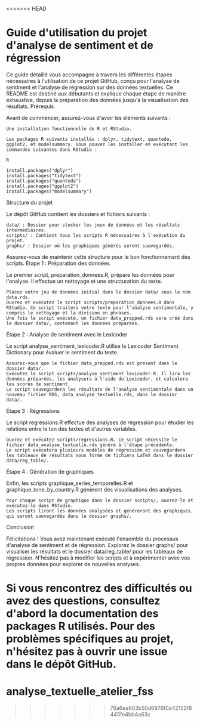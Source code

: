<<<<<<< HEAD
# Guide d'utilisation du projet d'analyse de sentiment et de régression

Ce guide détaillé vous accompagne à travers les différentes étapes nécessaires à l'utilisation de ce projet GitHub, conçu pour l'analyse de sentiment et l'analyse de régression sur des données textuelles. Ce README est destiné aux débutants et explique chaque étape de manière exhaustive, depuis la préparation des données jusqu'à la visualisation des résultats.
Prérequis

Avant de commencer, assurez-vous d'avoir les éléments suivants :

    Une installation fonctionnelle de R et RStudio.

    Les packages R suivants installés : dplyr, tidytext, quanteda, ggplot2, et modelsummary. Vous pouvez les installer en exécutant les commandes suivantes dans RStudio :

    R

    install.packages("dplyr")
    install.packages("tidytext")
    install.packages("quanteda")
    install.packages("ggplot2")
    install.packages("modelsummary")

Structure du projet

Le dépôt GitHub contient les dossiers et fichiers suivants :

    data/ : Dossier pour stocker les jeux de données et les résultats intermédiaires.
    scripts/ : Contient tous les scripts R nécessaires à l'exécution du projet.
    graphs/ : Dossier où les graphiques générés seront sauvegardés.

Assurez-vous de maintenir cette structure pour le bon fonctionnement des scripts.
Étape 1 : Préparation des données

Le premier script, preparation_donnees.R, prépare les données pour l'analyse. Il effectue un nettoyage et une structuration du texte.

    Placez votre jeu de données initial dans le dossier data/ sous le nom data.rds.
    Ouvrez et exécutez le script scripts/preparation_donnees.R dans RStudio. Ce script traitera votre texte pour l'analyse sentimentale, y compris le nettoyage et la division en phrases.
    Une fois le script exécuté, un fichier data_prepped.rds sera créé dans le dossier data/, contenant les données préparées.

Étape 2 : Analyse de sentiment avec le Lexicoder

Le script analyse_sentiment_lexicoder.R utilise le Lexicoder Sentiment Dictionary pour évaluer le sentiment du texte.

    Assurez-vous que le fichier data_prepped.rds est présent dans le dossier data/.
    Exécutez le script scripts/analyse_sentiment_lexicoder.R. Il lira les données préparées, les analysera à l'aide du Lexicoder, et calculera les scores de sentiment.
    Le script sauvegardera les résultats de l'analyse sentimentale dans un nouveau fichier RDS, data_analyse_textuelle.rds, dans le dossier data/.

Étape 3 : Régressions

Le script regressions.R effectue des analyses de régression pour étudier les relations entre le ton des textes et d'autres variables.

    Ouvrez et exécutez scripts/regressions.R. Ce script nécessite le fichier data_analyse_textuelle.rds généré à l'étape précédente.
    Le script exécutera plusieurs modèles de régression et sauvegardera les tableaux de résultats sous forme de fichiers LaTeX dans le dossier data/reg_table/.

Étape 4 : Génération de graphiques

Enfin, les scripts graphique_series_temporelles.R et graphique_tone_by_country.R génèrent des visualisations des analyses.

    Pour chaque script de graphique dans le dossier scripts/, ouvrez-le et exécutez-le dans RStudio.
    Les scripts liront les données analysées et généreront des graphiques, qui seront sauvegardés dans le dossier graphs/.

Conclusion

Félicitations ! Vous avez maintenant exécuté l'ensemble du processus d'analyse de sentiment et de régression. Explorez le dossier graphs/ pour visualiser les résultats et le dossier data/reg_table/ pour les tableaux de régression. N'hésitez pas à modifier les scripts et à expérimenter avec vos propres données pour explorer de nouvelles analyses.

Si vous rencontrez des difficultés ou avez des questions, consultez d'abord la documentation des packages R utilisés. Pour des problèmes spécifiques au projet, n'hésitez pas à ouvrir une issue dans le dépôt GitHub.
=======
# analyse_textuelle_atelier_fss
>>>>>>> 76a6ea603b50d6976f0a42152f8445fe4bb4a63c
